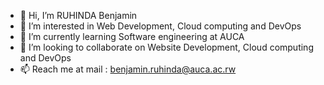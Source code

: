 - 👋 Hi, I’m RUHINDA Benjamin
- 👀 I’m interested in Web Development, Cloud computing and DevOps
- 🌱 I’m currently learning Software engineering at AUCA
- 💞️ I’m looking to collaborate on Website Development, Cloud computing and DevOps
- 📫 Reach me at mail : benjamin.ruhinda@auca.ac.rw



